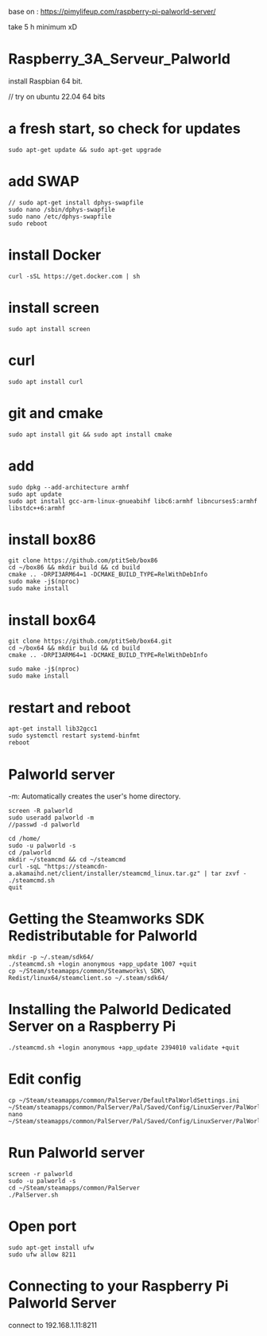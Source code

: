 base on : https://pimylifeup.com/raspberry-pi-palworld-server/ 

take 5 h minimum xD

# Raspberry_3A_Serveur_Palworld

install Raspbian 64 bit.

// try on ubuntu 22.04 64 bits

# a fresh start, so check for updates
```
sudo apt-get update && sudo apt-get upgrade
```
# add SWAP
```
// sudo apt-get install dphys-swapfile
sudo nano /sbin/dphys-swapfile
sudo nano /etc/dphys-swapfile
sudo reboot
```

# install Docker
```
curl -sSL https://get.docker.com | sh
```

# install screen
```
sudo apt install screen
```
# curl
```
sudo apt install curl
```

# git and cmake
```
sudo apt install git && sudo apt install cmake
```

# add
```
sudo dpkg --add-architecture armhf
sudo apt update
sudo apt install gcc-arm-linux-gnueabihf libc6:armhf libncurses5:armhf libstdc++6:armhf
```

# install box86
```
git clone https://github.com/ptitSeb/box86
cd ~/box86 && mkdir build && cd build
cmake .. -DRPI3ARM64=1 -DCMAKE_BUILD_TYPE=RelWithDebInfo
sudo make -j$(nproc)
sudo make install
```

# install box64
```
git clone https://github.com/ptitSeb/box64.git
cd ~/box64 && mkdir build && cd build
cmake .. -DRPI3ARM64=1 -DCMAKE_BUILD_TYPE=RelWithDebInfo

sudo make -j$(nproc)
sudo make install
```

# restart and reboot

```
apt-get install lib32gcc1
sudo systemctl restart systemd-binfmt
reboot
```

# Palworld server
-m: Automatically creates the user's home directory.
```
screen -R palworld
sudo useradd palworld -m 
//passwd -d palworld
```

```
cd /home/
sudo -u palworld -s
cd /palworld
mkdir ~/steamcmd && cd ~/steamcmd
curl -sqL "https://steamcdn-a.akamaihd.net/client/installer/steamcmd_linux.tar.gz" | tar zxvf -
./steamcmd.sh
quit
```

# Getting the Steamworks SDK Redistributable for Palworld
```
mkdir -p ~/.steam/sdk64/
./steamcmd.sh +login anonymous +app_update 1007 +quit
cp ~/Steam/steamapps/common/Steamworks\ SDK\ Redist/linux64/steamclient.so ~/.steam/sdk64/
```
# Installing the Palworld Dedicated Server on a Raspberry Pi
```
./steamcmd.sh +login anonymous +app_update 2394010 validate +quit
```

# Edit config
```
cp ~/Steam/steamapps/common/PalServer/DefaultPalWorldSettings.ini ~/Steam/steamapps/common/PalServer/Pal/Saved/Config/LinuxServer/PalWorldSettings.ini
nano ~/Steam/steamapps/common/PalServer/Pal/Saved/Config/LinuxServer/PalWorldSettings.ini
```

# Run Palworld server
```
screen -r palworld
sudo -u palworld -s
cd ~/Steam/steamapps/common/PalServer
./PalServer.sh
```

# Open port
```
sudo apt-get install ufw
sudo ufw allow 8211
```

# Connecting to your Raspberry Pi Palworld Server
connect to 192.168.1.11:8211
